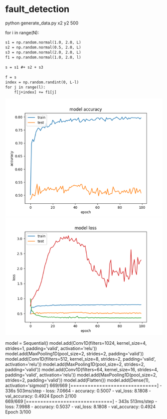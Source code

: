 # fault_detection  

python generate_data.py x2 y2 500  

for i in range(N):

	s1 = np.random.normal(1.0, 2.0, L) 
	s2 = np.random.normal(0.5, 2.0, L)
	s3 = np.random.normal(2.0, 2.0, L)
	f1 = np.random.normal(1.0, 2.0, l)

	s = s1 #+ s2 + s3
	
	f = s
	index = np.random.randint(0, L-l)
	for j in range(l):
		f[j+index] += f1[j]

![accuracy](https://github.com/xiaonanchong/fault_detection/blob/master/train_acc.png)
![loss](https://github.com/xiaonanchong/fault_detection/blob/master/train_loss.png)


model = Sequential()
model.add(Conv1D(filters=1024, kernel_size=4, strides=1, padding='valid', activation='relu')) 
model.add(MaxPooling1D(pool_size=2, strides=2, padding='valid')) 
model.add(Conv1D(filters=512, kernel_size=8, strides=2, padding='valid', activation='relu')) 
model.add(MaxPooling1D(pool_size=2, strides=2, padding='valid')) 
model.add(Conv1D(filters=64, kernel_size=16, strides=4, padding='valid', activation='relu')) 
model.add(MaxPooling1D(pool_size=2, strides=2, padding='valid')) 
model.add(Flatten())
model.add(Dense(1), activation='sigmoid')
669/669 [==============================] - 336s 503ms/step - loss: 7.0664 - accuracy: 0.5007 - val_loss: 8.1808 - val_accuracy: 0.4924
Epoch 2/100  
669/669 [==============================] - 343s 513ms/step - loss: 7.9988 - accuracy: 0.5037 - val_loss: 8.1808 - val_accuracy: 0.4924
Epoch 3/100  
